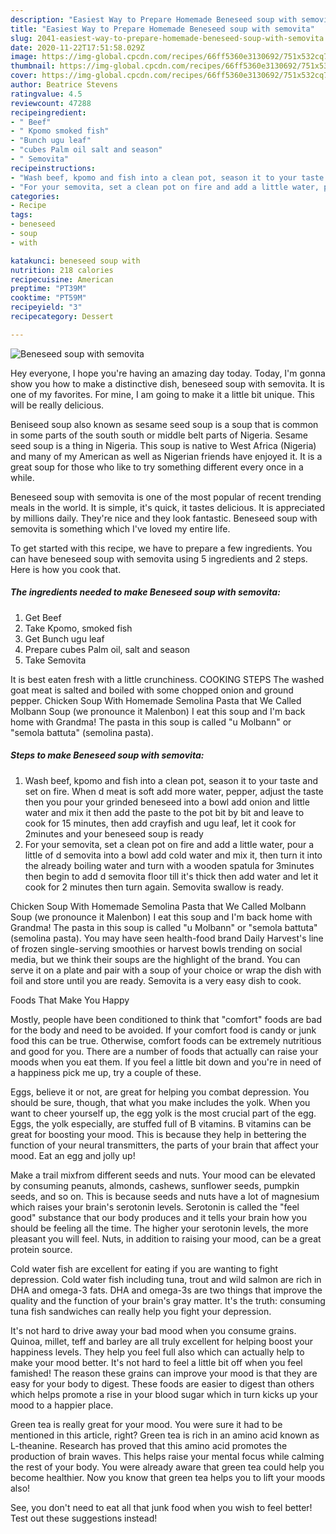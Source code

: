 ```yaml
---
description: "Easiest Way to Prepare Homemade Beneseed soup with semovita"
title: "Easiest Way to Prepare Homemade Beneseed soup with semovita"
slug: 2041-easiest-way-to-prepare-homemade-beneseed-soup-with-semovita
date: 2020-11-22T17:51:58.029Z
image: https://img-global.cpcdn.com/recipes/66ff5360e3130692/751x532cq70/beneseed-soup-with-semovita-recipe-main-photo.jpg
thumbnail: https://img-global.cpcdn.com/recipes/66ff5360e3130692/751x532cq70/beneseed-soup-with-semovita-recipe-main-photo.jpg
cover: https://img-global.cpcdn.com/recipes/66ff5360e3130692/751x532cq70/beneseed-soup-with-semovita-recipe-main-photo.jpg
author: Beatrice Stevens
ratingvalue: 4.5
reviewcount: 47288
recipeingredient:
- " Beef"
- " Kpomo smoked fish"
- "Bunch ugu leaf"
- "cubes Palm oil salt and season"
- " Semovita"
recipeinstructions:
- "Wash beef, kpomo and fish into a clean pot, season it to your taste and set on fire. When d meat is soft add more water, pepper, adjust the taste then you pour your grinded beneseed into a bowl add onion and little water and mix it then add the paste to the pot bit by bit and leave to cook for 15 minutes, then add crayfish and ugu leaf, let it cook for 2minutes and your beneseed soup is ready"
- "For your semovita, set a clean pot on fire and add a little water, pour a little of d semovita into a bowl add cold water and mix it, then turn it into the already boiling water and turn with a wooden spatula for 3minutes then begin to add d semovita floor till it&#39;s thick then add water and let it cook for 2 minutes then turn again. Semovita swallow is ready."
categories:
- Recipe
tags:
- beneseed
- soup
- with

katakunci: beneseed soup with 
nutrition: 218 calories
recipecuisine: American
preptime: "PT39M"
cooktime: "PT59M"
recipeyield: "3"
recipecategory: Dessert

---
```



![Beneseed soup with semovita](https://img-global.cpcdn.com/recipes/66ff5360e3130692/751x532cq70/beneseed-soup-with-semovita-recipe-main-photo.jpg)

Hey everyone, I hope you're having an amazing day today. Today, I'm gonna show you how to make a distinctive dish, beneseed soup with semovita. It is one of my favorites. For mine, I am going to make it a little bit unique. This will be really delicious.

Beniseed soup also known as sesame seed soup is a soup that is common in some parts of the south south or middle belt parts of Nigeria. Sesame seed soup is a thing in Nigeria. This soup is native to West Africa (Nigeria) and many of my American as well as Nigerian friends have enjoyed it. It is a great soup for those who like to try something different every once in a while.

Beneseed soup with semovita is one of the most popular of recent trending meals in the world. It is simple, it's quick, it tastes delicious. It is appreciated by millions daily. They're nice and they look fantastic. Beneseed soup with semovita is something which I've loved my entire life.


To get started with this recipe, we have to prepare a few ingredients. You can have beneseed soup with semovita using 5 ingredients and 2 steps. Here is how you cook that.

<!--inarticleads1-->

##### The ingredients needed to make Beneseed soup with semovita:

1. Get  Beef
1. Take  Kpomo, smoked fish
1. Get Bunch ugu leaf
1. Prepare cubes Palm oil, salt and season
1. Take  Semovita


It is best eaten fresh with a little crunchiness. COOKING STEPS The washed goat meat is salted and boiled with some chopped onion and ground pepper. Chicken Soup With Homemade Semolina Pasta that We Called Molbann Soup (we pronounce it Malenbon) I eat this soup and I&#39;m back home with Grandma! The pasta in this soup is called &#34;u Molbann&#34; or &#34;semola battuta&#34; (semolina pasta). 

<!--inarticleads2-->

##### Steps to make Beneseed soup with semovita:

1. Wash beef, kpomo and fish into a clean pot, season it to your taste and set on fire. When d meat is soft add more water, pepper, adjust the taste then you pour your grinded beneseed into a bowl add onion and little water and mix it then add the paste to the pot bit by bit and leave to cook for 15 minutes, then add crayfish and ugu leaf, let it cook for 2minutes and your beneseed soup is ready
1. For your semovita, set a clean pot on fire and add a little water, pour a little of d semovita into a bowl add cold water and mix it, then turn it into the already boiling water and turn with a wooden spatula for 3minutes then begin to add d semovita floor till it&#39;s thick then add water and let it cook for 2 minutes then turn again. Semovita swallow is ready.


Chicken Soup With Homemade Semolina Pasta that We Called Molbann Soup (we pronounce it Malenbon) I eat this soup and I&#39;m back home with Grandma! The pasta in this soup is called &#34;u Molbann&#34; or &#34;semola battuta&#34; (semolina pasta). You may have seen health-food brand Daily Harvest&#39;s line of frozen single-serving smoothies or harvest bowls trending on social media, but we think their soups are the highlight of the brand. You can serve it on a plate and pair with a soup of your choice or wrap the dish with foil and store until you are ready. Semovita is a very easy dish to cook. 

Foods That Make You Happy


Mostly, people have been conditioned to think that "comfort" foods are bad for the body and need to be avoided. If your comfort food is candy or junk food this can be true. Otherwise, comfort foods can be extremely nutritious and good for you. There are a number of foods that actually can raise your moods when you eat them. If you feel a little bit down and you're in need of a happiness pick me up, try a couple of these.

Eggs, believe it or not, are great for helping you combat depression. You should be sure, though, that what you make includes the yolk. When you want to cheer yourself up, the egg yolk is the most crucial part of the egg. Eggs, the yolk especially, are stuffed full of B vitamins. B vitamins can be great for boosting your mood. This is because they help in bettering the function of your neural transmitters, the parts of your brain that affect your mood. Eat an egg and jolly up!

Make a trail mixfrom different seeds and nuts. Your mood can be elevated by consuming peanuts, almonds, cashews, sunflower seeds, pumpkin seeds, and so on. This is because seeds and nuts have a lot of magnesium which raises your brain's serotonin levels. Serotonin is called the "feel good" substance that our body produces and it tells your brain how you should be feeling all the time. The higher your serotonin levels, the more pleasant you will feel. Nuts, in addition to raising your mood, can be a great protein source.

Cold water fish are excellent for eating if you are wanting to fight depression. Cold water fish including tuna, trout and wild salmon are rich in DHA and omega-3 fats. DHA and omega-3s are two things that improve the quality and the function of your brain's gray matter. It's the truth: consuming tuna fish sandwiches can really help you fight your depression. 

It's not hard to drive away your bad mood when you consume grains. Quinoa, millet, teff and barley are all truly excellent for helping boost your happiness levels. They help you feel full also which can actually help to make your mood better. It's not hard to feel a little bit off when you feel famished! The reason these grains can improve your mood is that they are easy for your body to digest. These foods are easier to digest than others which helps promote a rise in your blood sugar which in turn kicks up your mood to a happier place.

Green tea is really great for your mood. You were sure it had to be mentioned in this article, right? Green tea is rich in an amino acid known as L-theanine. Research has proved that this amino acid promotes the production of brain waves. This helps raise your mental focus while calming the rest of your body. You were already aware that green tea could help you become healthier. Now you know that green tea helps you to lift your moods also!

See, you don't need to eat all that junk food when you wish to feel better! Test out  these suggestions  instead!

